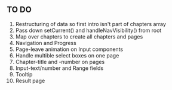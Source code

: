 ## TO DO
01. Restructuring of data so first intro isn't part of chapters array
02. Pass down setCurrent() and handleNavVisibility() from root
03. Map over chapters to create all chapters and pages
04. Navigation and Progress
05. Page-leave animation on Input components
06. Handle multible select boxes on one page
07. Chapter-title and -number on pages
08. Input-text/number and Range fields
09. Tooltip
10. Result page